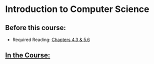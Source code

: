 # Introduction to Computer Science

## Before this course:
* Required Reading:  <a href=../Resources/Python编程导论.pdf>Chapters 4.3 & 5.6</a>



## [In the Course:](https://www.youtube.com/watch?v=nykOeWgQcHM&list=PLUl4u3cNGP63WbdFxL8giv4yhgdMGaZNA&index=6&ab_channel=MITOpenCourseWare) 

